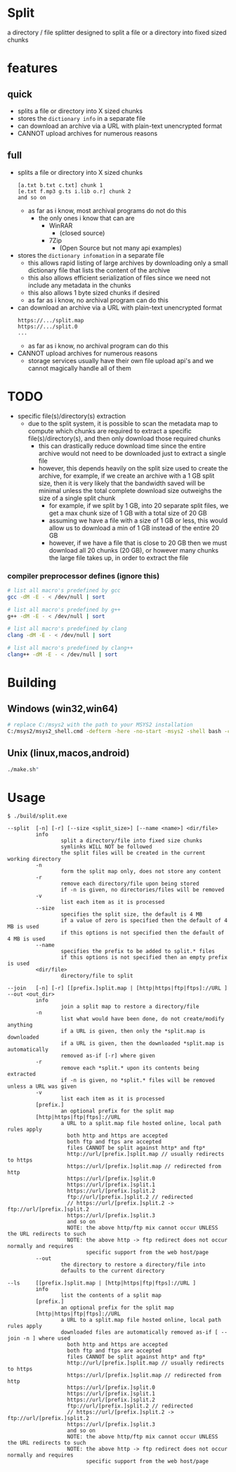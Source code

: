 # Split
a directory / file splitter designed to split a file or a directory into fixed sized chunks

# features

## quick
- splits a file or directory into X sized chunks
- stores the `dictionary info` in a separate file
- can download an archive via a URL with plain-text unencrypted format
- CANNOT upload archives for numerous reasons

## full
- splits a file or directory into X sized chunks
    ```
    [a.txt b.txt c.txt] chunk 1
    [e.txt f.mp3 g.ts i.lib o.r] chunk 2
    and so on
    ```
  - as far as i know, most archival programs do not do this
    - the only ones i know that can are
      - WinRAR
        - (closed source)
      - 7Zip
        - (Open Source but not many api examples)
- stores the `dictionary infomation` in a separate file
  - this allows rapid listing of large archives by downloading only a small dictionary file that lists the content of the archive
  - this also allows efficient serialization of files since we need not include any metadata in the chunks
  - this also allows 1 byte sized chunks if desired
  - as far as i know, no archival program can do this
- can download an archive via a URL with plain-text unencrypted format
  ```
  https://.../split.map
  https://.../split.0
  ...
  ```
  - as far as i know, no archival program can do this
- CANNOT upload archives for numerous reasons
  - storage services usually have their own file upload api's and we cannot magically handle all of them

# TODO
- specific file(s)/directory(s) extraction
  - due to the split system, it is possible to scan the metadata map to compute which chunks are required to extract a specific file(s)/directory(s), and then only download those required chunks
    - this can drastically reduce download time since the entire archive would not need to be downloaded just to extract a single file
    - however, this depends heavily on the split size used to create the archive, for example, if we create an archive with a 1 GB split size, then it is very likely that the bandwidth saved will be minimal unless the total complete download size outweighs the size of a single split chunk
      - for example, if we split by 1 GB, into 20 separate split files, we get a max chunk size of 1 GB with a total size of 20 GB
      - assuming we have a file with a size of 1 GB or less, this would allow us to download a min of 1 GB instead of the entire 20 GB
      - however, if we have a file that is close to 20 GB then we must download all 20 chunks (20 GB), or however many chunks the large file takes up, in order to extract the file

### compiler preprocessor defines (ignore this)
```sh
# list all macro's predefined by gcc
gcc -dM -E - < /dev/null | sort

# list all macro's predefined by g++
g++ -dM -E - < /dev/null | sort

# list all macro's predefined by clang
clang -dM -E - < /dev/null | sort

# list all macro's predefined by clang++
clang++ -dM -E - < /dev/null | sort
```

# Building

## Windows (win32,win64)
```sh
# replace C:/msys2 with the path to your MSYS2 installation
C:/msys2/msys2_shell.cmd -defterm -here -no-start -msys2 -shell bash -c "pacman -S --noconfirm --needed cmake ninja gcc ; ./make.sh"
```

## Unix (linux,macos,android)
```sh
./make.sh"
```

# Usage

```
$ ./build/split.exe

--split  [-n] [-r] [--size <split_size>] [--name <name>] <dir/file>
         info
                 split a directory/file into fixed size chunks
                 symlinks WILL NOT be followed
                 the split files will be created in the current working directory
         -n
                 form the split map only, does not store any content
         -r
                 remove each directory/file upon being stored
                 if -n is given, no directories/files will be removed
         -v
                 list each item as it is processed
         --size
                 specifies the split size, the default is 4 MB
                 if a value of zero is specified then the default of 4 MB is used
                 if this options is not specified then the default of 4 MB is used
         --name
                 specifies the prefix to be added to split.* files
                 if this options is not specified then an empty prefix is used
         <dir/file>
                 directory/file to split

--join   [-n] [-r] [[prefix.]split.map | [http|https|ftp|ftps]://URL ] --out <out_dir>
         info
                 join a split map to restore a directory/file
         -n
                 list what would have been done, do not create/modify anything
                 if a URL is given, then only the *split.map is downloaded
                 if a URL is given, then the downloaded *split.map is automatically
                 removed as-if [-r] where given
         -r
                 remove each *split.* upon its contents being extracted
                 if -n is given, no *split.* files will be removed unless a URL was given
         -v
                 list each item as it is processed
         [prefix.]
                 an optional prefix for the split map
         [http|https|ftp|ftps]://URL
                 a URL to a split.map file hosted online, local path rules apply
                   both http and https are accepted
                   both ftp and ftps are accepted
                   files CANNOT be split against http* and ftp*
                   http://url/[prefix.]split.map // usually redirects to https
                   https://url/[prefix.]split.map // redirected from http
                   https://url/[prefix.]split.0
                   https://url/[prefix.]split.1
                   https://url/[prefix.]split.2
                   ftp://url/[prefix.]split.2 // redirected
                   // https://url/[prefix.]split.2 -> ftp://url/[prefix.]split.2
                   https://url/[prefix.]split.3
                   and so on
                   NOTE: the above http/ftp mix cannot occur UNLESS the URL redirects to such
                   NOTE: the above http -> ftp redirect does not occur normally and requires
                         specific support from the web host/page
         --out
                 the directory to restore a directory/file into
                 defaults to the current directory

--ls     [[prefix.]split.map | [http|https|ftp|ftps]://URL ]
         info
                 list the contents of a split map
         [prefix.]
                 an optional prefix for the split map
         [http|https|ftp|ftps]://URL
                 a URL to a split.map file hosted online, local path rules apply
                 downloaded files are automatically removed as-if [ --join -n ] where used
                   both http and https are accepted
                   both ftp and ftps are accepted
                   files CANNOT be split against http* and ftp*
                   http://url/[prefix.]split.map // usually redirects to https
                   https://url/[prefix.]split.map // redirected from http
                   https://url/[prefix.]split.0
                   https://url/[prefix.]split.1
                   https://url/[prefix.]split.2
                   ftp://url/[prefix.]split.2 // redirected
                   // https://url/[prefix.]split.2 -> ftp://url/[prefix.]split.2
                   https://url/[prefix.]split.3
                   and so on
                   NOTE: the above http/ftp mix cannot occur UNLESS the URL redirects to such
                   NOTE: the above http -> ftp redirect does not occur normally and requires
                         specific support from the web host/page
```